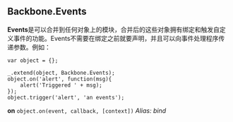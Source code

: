 ## Backbone.Events ##
**Events**是可以合并到任何对象上的模块，合并后的这些对象拥有绑定和触发自定义事件的功能。Events不需要在绑定之前就要声明，并且可以向事件处理程序传递参数。例如：
    
    var object = {};

	_.extend(object, Backbone.Events);
	object.on('alert', function(msg){ 
		alert('Triggered ' + msg); 
	});
	object.trigger('alert', 'an events');
**on** `object.on(event, callback, [context])`  *Alias: bind*   
 

